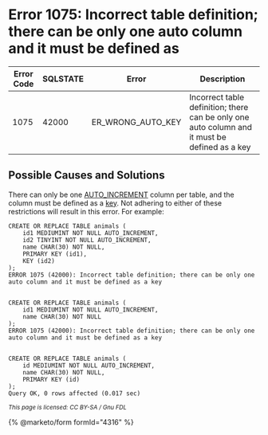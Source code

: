 # Error 1075: Incorrect table definition; there can be only one auto column and it must be defined as

| Error Code | SQLSTATE | Error                | Description                                                                                   |
| ---------- | -------- | -------------------- | --------------------------------------------------------------------------------------------- |
| 1075       | 42000    | ER\_WRONG\_AUTO\_KEY | Incorrect table definition; there can be only one auto column and it must be defined as a key |

## Possible Causes and Solutions

There can only be one [AUTO\_INCREMENT](../../../../../community/data-types/auto_increment.md) column per table, and the column must be defined as a [key](https://app.gitbook.com/s/SsmexDFPv2xG2OTyO5yV/mariadb-quickstart-guides/mariadb-indexes-guide). Not adhering to either of these restrictions will result in this error. For example:

```
CREATE OR REPLACE TABLE animals (
    id1 MEDIUMINT NOT NULL AUTO_INCREMENT,
    id2 TINYINT NOT NULL AUTO_INCREMENT,
    name CHAR(30) NOT NULL,
    PRIMARY KEY (id1),
    KEY (id2)
);
ERROR 1075 (42000): Incorrect table definition; there can be only one auto column and it must be defined as a key


CREATE OR REPLACE TABLE animals (
    id1 MEDIUMINT NOT NULL AUTO_INCREMENT,
    name CHAR(30) NOT NULL
);
ERROR 1075 (42000): Incorrect table definition; there can be only one auto column and it must be defined as a key


CREATE OR REPLACE TABLE animals (
    id MEDIUMINT NOT NULL AUTO_INCREMENT,
    name CHAR(30) NOT NULL,
    PRIMARY KEY (id)
);
Query OK, 0 rows affected (0.017 sec)
```

<sub>_This page is licensed: CC BY-SA / Gnu FDL_</sub>

{% @marketo/form formId="4316" %}
